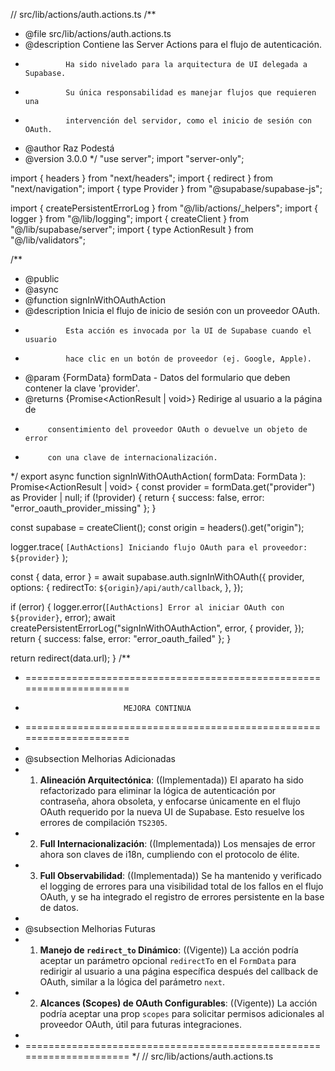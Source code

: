 // src/lib/actions/auth.actions.ts
/**
 * @file src/lib/actions/auth.actions.ts
 * @description Contiene las Server Actions para el flujo de autenticación.
 *              Ha sido nivelado para la arquitectura de UI delegada a Supabase.
 *              Su única responsabilidad es manejar flujos que requieren una
 *              intervención del servidor, como el inicio de sesión con OAuth.
 * @author Raz Podestá
 * @version 3.0.0
 */
"use server";
import "server-only";

import { headers } from "next/headers";
import { redirect } from "next/navigation";
import { type Provider } from "@supabase/supabase-js";

import { createPersistentErrorLog } from "@/lib/actions/_helpers";
import { logger } from "@/lib/logging";
import { createClient } from "@/lib/supabase/server";
import { type ActionResult } from "@/lib/validators";

/**
 * @public
 * @async
 * @function signInWithOAuthAction
 * @description Inicia el flujo de inicio de sesión con un proveedor OAuth.
 *              Esta acción es invocada por la UI de Supabase cuando el usuario
 *              hace clic en un botón de proveedor (ej. Google, Apple).
 * @param {FormData} formData - Datos del formulario que deben contener la clave 'provider'.
 * @returns {Promise<ActionResult<never> | void>} Redirige al usuario a la página de
 *          consentimiento del proveedor OAuth o devuelve un objeto de error
 *          con una clave de internacionalización.
 */
export async function signInWithOAuthAction(
  formData: FormData
): Promise<ActionResult<never> | void> {
  const provider = formData.get("provider") as Provider | null;
  if (!provider) {
    return { success: false, error: "error_oauth_provider_missing" };
  }

  const supabase = createClient();
  const origin = headers().get("origin");

  logger.trace(
    `[AuthActions] Iniciando flujo OAuth para el proveedor: ${provider}`
  );

  const { data, error } = await supabase.auth.signInWithOAuth({
    provider,
    options: {
      redirectTo: `${origin}/api/auth/callback`,
    },
  });

  if (error) {
    logger.error(`[AuthActions] Error al iniciar OAuth con ${provider}`, error);
    await createPersistentErrorLog("signInWithOAuthAction", error, {
      provider,
    });
    return { success: false, error: "error_oauth_failed" };
  }

  return redirect(data.url);
}
/**
 * =====================================================================
 *                           MEJORA CONTINUA
 * =====================================================================
 *
 * @subsection Melhorias Adicionadas
 * 1. **Alineación Arquitectónica**: ((Implementada)) El aparato ha sido refactorizado para eliminar la lógica de autenticación por contraseña, ahora obsoleta, y enfocarse únicamente en el flujo OAuth requerido por la nueva UI de Supabase. Esto resuelve los errores de compilación `TS2305`.
 * 2. **Full Internacionalización**: ((Implementada)) Los mensajes de error ahora son claves de i18n, cumpliendo con el protocolo de élite.
 * 3. **Full Observabilidad**: ((Implementada)) Se ha mantenido y verificado el logging de errores para una visibilidad total de los fallos en el flujo OAuth, y se ha integrado el registro de errores persistente en la base de datos.
 *
 * @subsection Melhorias Futuras
 * 1. **Manejo de `redirect_to` Dinámico**: ((Vigente)) La acción podría aceptar un parámetro opcional `redirectTo` en el `FormData` para redirigir al usuario a una página específica después del callback de OAuth, similar a la lógica del parámetro `next`.
 * 2. **Alcances (Scopes) de OAuth Configurables**: ((Vigente)) La acción podría aceptar una prop `scopes` para solicitar permisos adicionales al proveedor OAuth, útil para futuras integraciones.
 *
 * =====================================================================
 */
// src/lib/actions/auth.actions.ts
